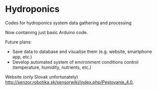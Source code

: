 # Hydroponics
Codes for hydroponics system data gathering and processing

Now containing just basic Arduino code.  
  
Future plans:
- Save data to database and visualise them (e.g. website, smartphone app, etc.)
- Develop automated system of environment conditions control (temperature, humidity, nutrients, etc.) 

Website (only Slovak unfortunately)
http://senzor.robotika.sk/sensorwiki/index.php/Pestovanie_4.0.

